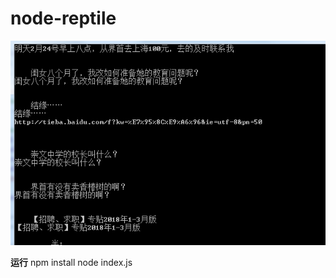 # node-reptile

![img](https://github.com/542154968/node-reptile/blob/master/image/QQ%E6%88%AA%E5%9B%BE20180228114243.png)

**运行**
npm install
node index.js
